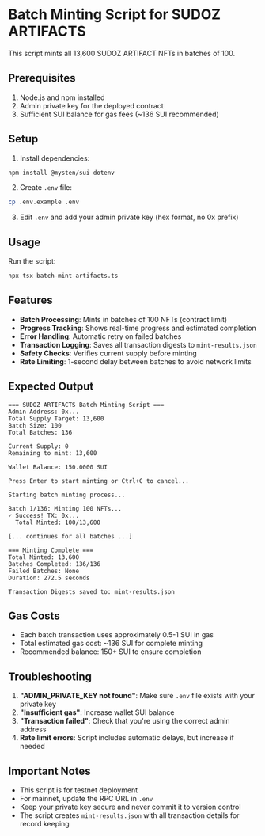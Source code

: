 # Batch Minting Script for SUDOZ ARTIFACTS

This script mints all 13,600 SUDOZ ARTIFACT NFTs in batches of 100.

## Prerequisites

1. Node.js and npm installed
2. Admin private key for the deployed contract
3. Sufficient SUI balance for gas fees (~136 SUI recommended)

## Setup

1. Install dependencies:
```bash
npm install @mysten/sui dotenv
```

2. Create `.env` file:
```bash
cp .env.example .env
```

3. Edit `.env` and add your admin private key (hex format, no 0x prefix)

## Usage

Run the script:
```bash
npx tsx batch-mint-artifacts.ts
```

## Features

- **Batch Processing**: Mints in batches of 100 NFTs (contract limit)
- **Progress Tracking**: Shows real-time progress and estimated completion
- **Error Handling**: Automatic retry on failed batches
- **Transaction Logging**: Saves all transaction digests to `mint-results.json`
- **Safety Checks**: Verifies current supply before minting
- **Rate Limiting**: 1-second delay between batches to avoid network limits

## Expected Output

```
=== SUDOZ ARTIFACTS Batch Minting Script ===
Admin Address: 0x...
Total Supply Target: 13,600
Batch Size: 100
Total Batches: 136

Current Supply: 0
Remaining to mint: 13,600

Wallet Balance: 150.0000 SUI

Press Enter to start minting or Ctrl+C to cancel...

Starting batch minting process...

Batch 1/136: Minting 100 NFTs...
✓ Success! TX: 0x...
  Total Minted: 100/13,600

[... continues for all batches ...]

=== Minting Complete ===
Total Minted: 13,600
Batches Completed: 136/136
Failed Batches: None
Duration: 272.5 seconds

Transaction Digests saved to: mint-results.json
```

## Gas Costs

- Each batch transaction uses approximately 0.5-1 SUI in gas
- Total estimated gas cost: ~136 SUI for complete minting
- Recommended balance: 150+ SUI to ensure completion

## Troubleshooting

1. **"ADMIN_PRIVATE_KEY not found"**: Make sure `.env` file exists with your private key
2. **"Insufficient gas"**: Increase wallet SUI balance
3. **"Transaction failed"**: Check that you're using the correct admin address
4. **Rate limit errors**: Script includes automatic delays, but increase if needed

## Important Notes

- This script is for testnet deployment
- For mainnet, update the RPC URL in `.env`
- Keep your private key secure and never commit it to version control
- The script creates `mint-results.json` with all transaction details for record keeping
